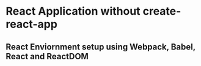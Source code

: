 # React Application without create-react-app

## React Enviornment setup using Webpack, Babel, React and ReactDOM